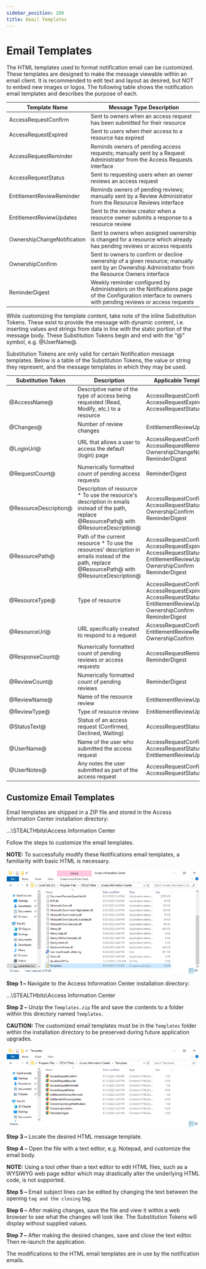 ```yaml
---
sidebar_position: 288
title: Email Templates
---
```


# Email Templates

The HTML templates used to format notification email can be customized. These templates are designed to make the message viewable within an email client. It is recommended to edit text and layout as desired, but NOT to embed new images or logos. The following table shows the notification email templates and describes the purpose of each.

| Template Name | Message Type Description |
| --- | --- |
| AccessRequestConfirm | Sent to owners when an access request has been submitted for their resource |
| AccessRequestExpired | Sent to users when their access to a resource has expired |
| AccessRequestReminder | Reminds owners of pending access requests; manually sent by a Request Administrator from the Access Requests interface |
| AccessRequestStatus | Sent to requesting users when an owner reviews an access request |
| EntitlementReviewReminder | Reminds owners of pending reviews; manually sent by a Review Administrator from the Resource Reviews interface |
| EntitlementReviewUpdates | Sent to the review creator when a resource owner submits a response to a resource review |
| OwnershipChangeNotification | Sent to owners when assigned ownership is changed for a resource which already has pending reviews or access requests |
| OwnershipConfirm | Sent to owners to confirm or decline ownership of a given resource; manually sent by an Ownership Administrator from the Resource Owners interface |
| ReminderDigest | Weekly reminder configured by Administrators on the Notifications page of the Configuration interface to owners with pending reviews or access requests |

While customizing the template content, take note of the inline Substitution Tokens. These exist to provide the message with dynamic content, i.e. inserting values and strings from data in line with the static portion of the message body. These Substitution Tokens begin and end with the “@” symbol, e.g. @UserName@.

Substitution Tokens are only valid for certain Notification message templates. Below is a table of the Substitution Tokens, the value or string they represent, and the message templates in which they may be used.

| Substitution Token | Description | Applicable Template(s) |
| --- | --- | --- |
| @AccessName@ | Descriptive name of the type of access being requested (Read, Modify, etc.) to a resource | AccessRequestConfirm  AccessRequestExpired  AccessRequestStatus |
| @Changes@ | Number of review changes | EntitlementReviewUpdates |
| @LoginUrl@ | URL that allows a user to access the default (login) page | AccessRequestConfirm  AccessRequestReminder  OwnershipChangeNotification  ReminderDigest |
| @RequestCount@ | Numerically formatted count of pending access requests | ReminderDigest |
| @ResourceDescription@ | Description of resource   * To use the resource's description in emails instead of the path, replace @ResourcePath@ with @ResourceDescription@ | AccessRequestConfirm  AccessRequestStatus  OwnershipConfirm  ReminderDigest |
| @ResourcePath@ | Path of the current resource   * To use the resources’ description in emails instead of the path, replace @ResourcePath@ with @ResourceDescription@ | AccessRequestConfirm  AccessRequestExpired  AccessRequestStatus  EntitlementReviewUpdates  OwnershipConfirm  ReminderDigest |
| @ResourceType@ | Type of resource | AccessRequestConfirm  AccessRequestExpired  AccessRequestStatus  EntitlementReviewUpdates  OwnershipConfirm  ReminderDigest |
| @ResourceUrl@ | URL specifically created to respond to a request | AccessRequestConfirm  EntitlementReviewReminder  OwnershipConfirm |
| @ResponseCount@ | Numerically formatted count of pending reviews or access requests | AccessRequestReminder  ReminderDigest |
| @ReviewCount@ | Numerically formatted count of pending reviews | ReminderDigest |
| @ReviewName@ | Name of the resource review | EntitlementReviewUpdates |
| @ReviewType@ | Type of resource review | EntitlementReviewUpdates |
| @StatusText@ | Status of an access request (Confirmed, Declined, Waiting) | AccessRequestStatus |
| @UserName@ | Name of the user who submitted the access request | AccessRequestConfirm  AccessRequestStatus  EntitlementReviewUpdates |
| @UserNotes@ | Any notes the user submitted as part of the access request | AccessRequestConfirm  AccessRequestStatus |

## Customize Email Templates

Email templates are shipped in a ZIP file and stored in the Access Information Center installation directory:

…\STEALTHbits\Access Information Center

Follow the steps to customize the email templates.

**NOTE:** To successfully modify these Notifications email templates, a familiarity with basic HTML is necessary.

![Templates Zip file in the Installation Directory](../../../../../../../static/Content/Resources/Images/Access/InformationCenter/Admin/AdditionalConfig/EmailTemplatesZipFile.png "Templates Zip file in the Installation Directory")

**Step 1 –** Navigate to the Access Information Center installation directory:

…\STEALTHbits\Access Information Center

**Step 2 –** Unzip the `Templates.zip` file and save the contents to a folder within this directory named `Templates`.

**CAUTION:** The customized email templates must be in the `Templates` folder within the installation directory to be preserved during future application upgrades.

![Unzipped Email Templates in Templates Folder](../../../../../../../static/Content/Resources/Images/Access/InformationCenter/Admin/AdditionalConfig/EmailTemplatesUnzipped.png "Unzipped Email Templates in Templates Folder")

**Step 3 –** Locate the desired HTML message template.

**Step 4 –** Open the file with a text editor, e.g. Notepad, and customize the email body.

**NOTE:** Using a tool other than a text editor to edit HTML files, such as a WYSIWYG web page editor which may drastically alter the underlying HTML code, is not supported.

**Step 5 –** Email subject lines can be edited by changing the text between the opening `` tag and the closing `` tag.

**Step 6 –** After making changes, save the file and view it within a web browser to see what the changes will look like. The Substitution Tokens will display without supplied values.

**Step 7 –** After making the desired changes, save and close the text editor. Then re-launch the application.

The modifications to the HTML email templates are in use by the notification emails.